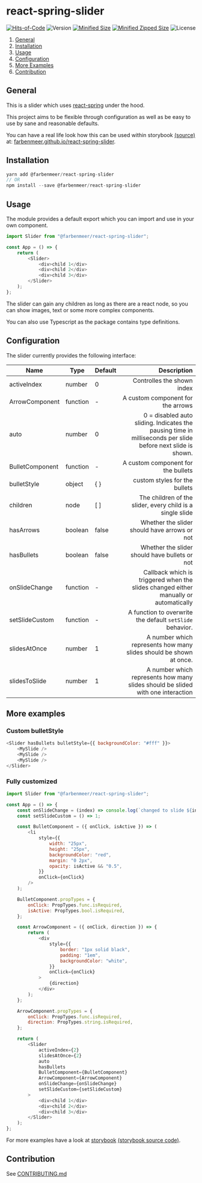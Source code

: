 # react-spring-slider

[![Hits-of-Code](https://hitsofcode.com/github/farbenmeer/react-spring-slider)](https://hitsofcode.com/view/github/farbenmeer/react-spring-slider)
![Version](https://img.shields.io/npm/v/@farbenmeer/react-spring-slider?style=flat-square)
[![Minified Size](https://img.shields.io/bundlephobia/min/@farbenmeer/react-spring-slider?style=flat-square)](https://img.shields.io/bundlephobia/min/@farbenmeer/react-spring-slider?style=flat-square)
[![Minified Zipped Size](https://img.shields.io/bundlephobia/minzip/@farbenmeer/react-spring-slider?style=flat-square)](https://img.shields.io/bundlephobia/minzip/@farbenmeer/react-spring-slider?style=flat-square)
![License](https://img.shields.io/github/license/farbenmeer/react-spring-slider?style=flat-square)

1. [General](#general)
2. [Installation](#installation)
3. [Usage](#usage)
4. [Configuration](#configuration)
5. [More Examples](#more-examples)
6. [Contribution](#contribution)

## General

This is a slider which uses [react-spring](https://www.react-spring.io/) under
the hood.

This project aims to be flexible through configuration as well as be easy to use
by sane and reasonable defaults.

You can have a real life look how this can be used within storybook [(source)](./src/index.stories.tsx) at:
[farbenmeer.github.io/react-spring-slider](https://farbenmeer.github.io/react-spring-slider/).

## Installation

```js
yarn add @farbenmeer/react-spring-slider
// OR
npm install --save @farbenmeer/react-spring-slider
```

## Usage

The module provides a default export which you can import and use in your own
component.

```js
import Slider from "@farbenmeer/react-spring-slider";

const App = () => {
	return (
		<Slider>
			<div>child 1</div>
			<div>child 2</div>
			<div>child 3</div>
		</Slider>
	);
};
```

The slider can gain any children as long as there are a react node, so you can
show images, text or some more complex components.

You can also use Typescript as the package contains type definitions.

## Configuration

The slider currently provides the following interface:

| Name            | Type     | Default |                                                                                                 Description |
| --------------- | -------- | ------- | ----------------------------------------------------------------------------------------------------------: |
| activeIndex     | number   | 0       |                                                                                  Controlles the shown index |
| ArrowComponent  | function | -       |                                                                           A custom component for the arrows |
| auto            | number   | 0       | 0 = disabled auto sliding. Indicates the pausing time in milliseconds per slide before next slide is shown. |
| BulletComponent | function | -       |                                                                          A custom component for the bullets |
| bulletStyle     | object   | { }     |                                                                               custom styles for the bullets |
| children        | node     | [ ]     |                                                   The children of the slider, every child is a single slide |
| hasArrows       | boolean  | false   |                                                                Whether the slider should have arrows or not |
| hasBullets      | boolean  | false   |                                                               Whether the slider should have bullets or not |
| onSlideChange   | function | -       |                        Callback which is triggered when the slides changed either manually or automatically |
| setSlideCustom  | function | -       |                                                    A function to overwrite the default `setSlide` behavior. |
| slidesAtOnce    | number   | 1       |                                          A number which represents how many slides should be shown at once. |
| slidesToSlide   | number   | 1       |                             A number which represents how many slides should be slided with one interaction |

## More examples

### Custom bulletStyle

```js
<Slider hasBullets bulletStyle={{ backgroundColor: "#fff" }}>
	<MySlide />
	<MySlide />
	<MySlide />
</Slider>
```

### Fully customized

```js
import Slider from "@farbenmeer/react-spring-slider";

const App = () => {
	const onSlideChange = (index) => console.log(`changed to slide ${index}`);
	const setSlideCustom = () => 1;

	const BulletComponent = ({ onClick, isActive }) => (
		<li
			style={{
				width: "25px",
				height: "25px",
				backgroundColor: "red",
				margin: "0 2px",
				opacity: isActive && "0.5",
			}}
			onClick={onClick}
		/>
	);

	BulletComponent.propTypes = {
		onClick: PropTypes.func.isRequired,
		isActive: PropTypes.bool.isRequired,
	};

	const ArrowComponent = ({ onClick, direction }) => {
		return (
			<div
				style={{
					border: "1px solid black",
					padding: "1em",
					backgroundColor: "white",
				}}
				onClick={onClick}
			>
				{direction}
			</div>
		);
	};

	ArrowComponent.propTypes = {
		onClick: PropTypes.func.isRequired,
		direction: PropTypes.string.isRequired,
	};

	return (
		<Slider
			activeIndex={2}
			slidesAtOnce={2}
			auto
			hasBullets
			BulletComponent={BulletComponent}
			ArrowComponent={ArrowComponent}
			onSlideChange={onSlideChange}
			setSlideCustom={setSlideCustom}
		>
			<div>child 1</div>
			<div>child 2</div>
			<div>child 3</div>
		</Slider>
	);
};
```

For more examples have a look at [storybook](https://farbenmeer.github.io/react-spring-slider/) [(storybook source code)](./src/index.stories.tsx).

## Contribution

See [CONTRIBUTING.md](https://github.com/farbenmeer/react-spring-slider/blob/main/CONTRIBUTING.md)
